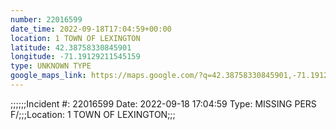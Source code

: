 ```yaml
---
number: 22016599
date_time: 2022-09-18T17:04:59+00:00
location: 1 TOWN OF LEXINGTON
latitude: 42.38758330845901
longitude: -71.19129211545159
type: UNKNOWN TYPE
google_maps_link: https://maps.google.com/?q=42.38758330845901,-71.19129211545159
---
```


;;;;;;Incident #: 22016599   Date: 2022-09-18 17:04:59   Type: MISSING PERS F/;;;Location: 1 TOWN OF LEXINGTON;;;
